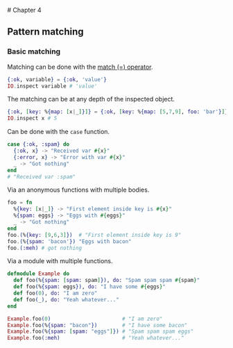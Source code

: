 # Chapter 4
## Pattern matching

### Basic matching

Matching can be done with the [match (=) operator](/02-operators/ABOUT.md#match-).

```elixir
{:ok, variable} = {:ok, 'value'}
IO.inspect variable # 'value'
```

The matching can be at any depth of the inspected object.

```elixir
{:ok, [key: %{map: [x|_]}]} = {:ok, [key: %{map: [5,7,9], foo: 'bar'}]}
IO.inspect x # 5
```

Can be done with the `case` function.

```elixir
case {:ok, :spam} do
  {:ok, x} -> "Received var #{x}"
  {:error, x} -> "Error with var #{x}"
  _ -> "Got nothing"
end
# "Received var :spam"
```

Via an anonymous functions with multiple bodies.

```elixir
foo = fn
  %{key: [x|_]} -> "First element inside key is #{x}"
  %{spam: eggs} -> "Eggs with #{eggs}"
  _ -> "Got nothing"
end
foo.(%{key: [9,6,3]})  # "First element inside key is 9"
foo.(%{spam: 'bacon'}) "Eggs with bacon"
foo.(:meh) # got nothing
```

Via a module with multiple functions.

```elixir
defmodule Example do
  def foo(%{spam: [spam: spam]}), do: "Spam spam spam #{spam}"
  def foo(%{spam: eggs}), do: "I have some #{eggs}"
  def foo(0), do: "I am zero"
  def foo(_), do: "Yeah whatever..."
end

Example.foo(0)                       # "I am zero"
Example.foo(%{spam: "bacon"})        # "I have some bacon" 
Example.foo(%{spam: [spam: "eggs"]}) # "Spam spam spam eggs"
Example.foo(:meh)                    # "Yeah whatever..."
```
